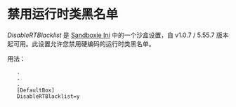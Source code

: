# 禁用运行时类黑名单

_DisableRTBlacklist_ 是 [Sandboxie Ini](SandboxieIni.md) 中的一个沙盒设置，自 v1.0.7 / 5.55.7 版本起可用。此设置允许您禁用硬编码的运行时类黑名单。

用法：
```
   .
   .
   .
   [DefaultBox]
   DisableRTBlacklist=y
``` 